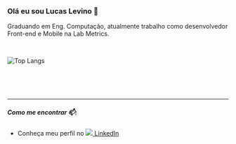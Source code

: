 <!-- 🧲 Imports -->
[Langs]: https://github-readme-stats.vercel.app/api/top-langs/?username=LucasLevino&theme=dracula&hide=javascript&locale=pt-br
"Top Langs"

[LinkedinBdg]: https://i.stack.imgur.com/gVE0j.png 

[Stats]: https://github-readme-stats.vercel.app/api?username=LucasLevino&theme=dracula&show_icons=true&include_all_commits=true&locale=pt-br
"GitHub stats"

<!-- 👁 Body -->
### Olá eu sou Lucas Levino 👋

Graduando em Eng. Computação, atualmente trabalho como desenvolvedor Front-end e Mobile na Lab Metrics. 

<br/>
<div align="left">

<!--  ![GitHub stats][Stats] -->

![Top Langs][Langs]
 
</div>

<br/>
<br/>
<br/>

---

##### Como me encontrar 📫:

+ Conheça meu perfil no ![][LinkedinBdg][ LinkedIn](https://www.linkedin.com/in/lucas-levino-345a53113/)




